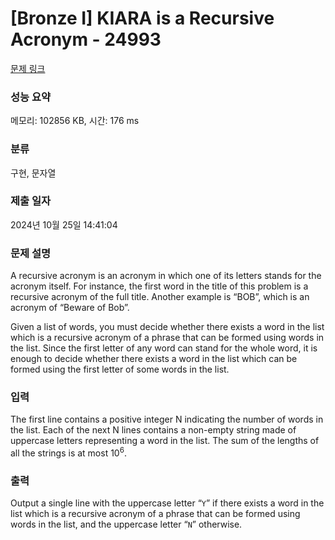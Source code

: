 # [Bronze I] KIARA is a Recursive Acronym - 24993 

[문제 링크](https://www.acmicpc.net/problem/24993) 

### 성능 요약

메모리: 102856 KB, 시간: 176 ms

### 분류

구현, 문자열

### 제출 일자

2024년 10월 25일 14:41:04

### 문제 설명

<p>A recursive acronym is an acronym in which one of its letters stands for the acronym itself. For instance, the first word in the title of this problem is a recursive acronym of the full title. Another example is “BOB”, which is an acronym of “Beware of Bob”.</p>

<p>Given a list of words, you must decide whether there exists a word in the list which is a recursive acronym of a phrase that can be formed using words in the list. Since the first letter of any word can stand for the whole word, it is enough to decide whether there exists a word in the list which can be formed using the first letter of some words in the list.</p>

### 입력 

 <p>The first line contains a positive integer N indicating the number of words in the list. Each of the next N lines contains a non-empty string made of uppercase letters representing a word in the list. The sum of the lengths of all the strings is at most 10<sup>6</sup>.</p>

### 출력 

 <p>Output a single line with the uppercase letter “<code>Y</code>” if there exists a word in the list which is a recursive acronym of a phrase that can be formed using words in the list, and the uppercase letter “<code>N</code>” otherwise.</p>

